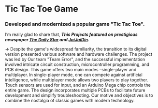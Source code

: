 # Tic Tac Toe Game
### Developed and modernized a popular game "Tic Tac Toe".

I’m really glad to share that,
___This Projects featured on prestigious newspaper [The Daily Star](https://www.thedailystar.net/campus/noticeboard/news/achievement-bubt-students-modernising-popular-game-3413216) and [JaiJaiDin](https://www.jaijaidinbd.com/todays-paper/homeland/392940).___     

___->___ Despite the game's widespread familiarity, the transition to its digital version presented various software and hardware challenges. The project was led by Our team "Team Error", and the successful implementation involved intricate circuit construction, microcontroller programming, and PCB design. This game offers two main modes –single-player and multiplayer. In single-player mode, one can compete against artificial intelligence, while multiplayer mode allows two players to play together. Touch sensors are used for input, and an Arduino Mega chip controls the entire game. The design incorporates multiple PCBs to facilitate future development and simplify troubleshooting. Our motive and objectives is to combine the nostalgia of classic games with modern technology.

